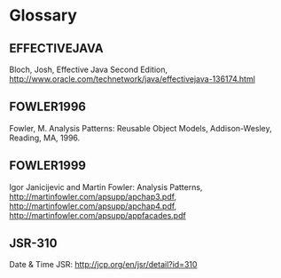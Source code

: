 # Glossary

## EFFECTIVEJAVA

Bloch, Josh, Effective Java Second Edition, http://www.oracle.com/technetwork/java/effectivejava-136174.html

## FOWLER1996

Fowler, M. Analysis Patterns: Reusable Object Models, Addison-Wesley, Reading, MA, 1996.

## FOWLER1999

Igor Janicijevic and Martin Fowler: Analysis Patterns, http://martinfowler.com/apsupp/apchap3.pdf, http://martinfowler.com/apsupp/apchap4.pdf, http://martinfowler.com/apsupp/appfacades.pdf

## JSR-310

Date & Time JSR: http://jcp.org/en/jsr/detail?id=310